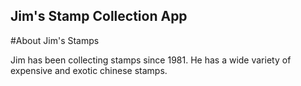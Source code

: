 Jim's Stamp Collection App
---

#About Jim's Stamps

Jim has been collecting stamps since 1981.  He has a wide variety of expensive and exotic chinese stamps.  
